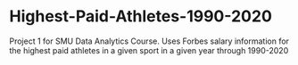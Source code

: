 # Highest-Paid-Athletes-1990-2020
Project 1 for SMU Data Analytics Course. Uses Forbes salary information for the highest paid athletes in a given sport in a given year through 1990-2020
